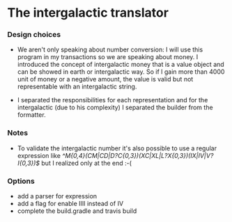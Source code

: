 # The intergalactic translator

### Design choices

* We aren't only speaking about number conversion: I will use this program in my transactions so we are speaking about money. I introduced the concept of intergalactic money that is a value object and can be showed in earth or intergalactic way. So if I gain more than 4000 unit of money or a negative amount, the value is valid but not representable with an intergalactic string.

* I separated the responsibilities for each representation and for the intergalactic (due to his complexity) I separated the builder from the formatter. 

### Notes

* To validate the intergalactic number it's also possible to use a regular expression like _^M{0,4}(CM|CD|D?C{0,3})(XC|XL|L?X{0,3})(IX|IV|V?I{0,3})$_ but I realized only at the end :-(

### Options

* add a parser for expression
* add a flag for enable IIII instead of IV
* complete the build.gradle and travis build